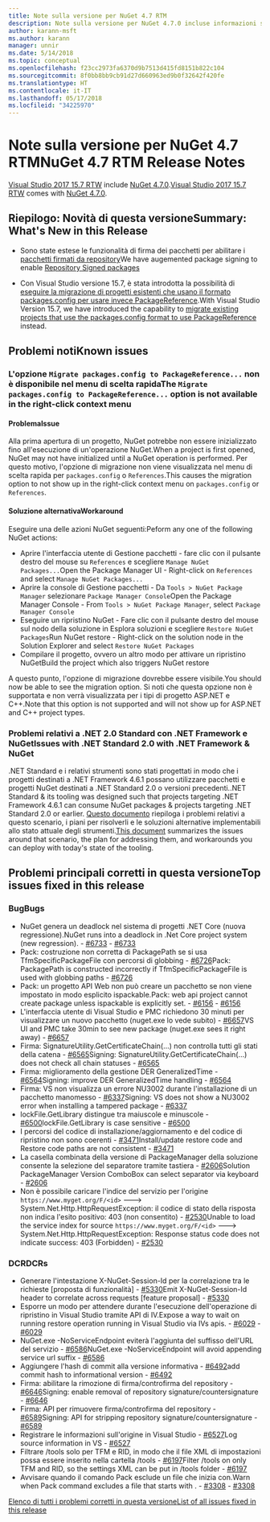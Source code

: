 ```yaml
---
title: Note sulla versione per NuGet 4.7 RTM
description: Note sulla versione per NuGet 4.7.0 incluse informazioni su problemi noti, correzioni di bug e DCR.
author: karann-msft
ms.author: karann
manager: unnir
ms.date: 5/14/2018
ms.topic: conceptual
ms.openlocfilehash: f23cc2973fa6370d9b7513d415fd8151b822c104
ms.sourcegitcommit: 8f0bb8bb9cb91d27d660963ed9b0f32642f420fe
ms.translationtype: HT
ms.contentlocale: it-IT
ms.lasthandoff: 05/17/2018
ms.locfileid: "34225970"
---
```

# <a name="nuget-47-rtm-release-notes"></a><span data-ttu-id="93309-103">Note sulla versione per NuGet 4.7 RTM</span><span class="sxs-lookup"><span data-stu-id="93309-103">NuGet 4.7 RTM Release Notes</span></span>

<span data-ttu-id="93309-104">[Visual Studio 2017 15.7 RTW](https://www.visualstudio.com/news/releasenotes/vs2017-relnotes) include [NuGet 4.7.0](https://dist.nuget.org/win-x86-commandline/v4.7.0/nuget.exe).</span><span class="sxs-lookup"><span data-stu-id="93309-104">[Visual Studio 2017 15.7 RTW](https://www.visualstudio.com/news/releasenotes/vs2017-relnotes) comes with [NuGet 4.7.0](https://dist.nuget.org/win-x86-commandline/v4.7.0/nuget.exe).</span></span>

## <a name="summary-whats-new-in-this-release"></a><span data-ttu-id="93309-105">Riepilogo: Novità di questa versione</span><span class="sxs-lookup"><span data-stu-id="93309-105">Summary: What's New in this Release</span></span>

* <span data-ttu-id="93309-106">Sono state estese le funzionalità di firma dei pacchetti per abilitare i [pacchetti firmati da repository](https://github.com/NuGet/Home/wiki/Repository-Signatures)</span><span class="sxs-lookup"><span data-stu-id="93309-106">We have augemented package signing to enable [Repository Signed packages](https://github.com/NuGet/Home/wiki/Repository-Signatures)</span></span>

* <span data-ttu-id="93309-107">Con Visual Studio versione 15.7, è stata introdotta la possibilità di [eseguire la migrazione di progetti esistenti che usano il formato packages.config per usare invece PackageReference](https://docs.microsoft.com/en-us/nuget/reference/migrate-packages-config-to-package-reference).</span><span class="sxs-lookup"><span data-stu-id="93309-107">With Visual Studio Version 15.7, we have introduced the capability to [migrate existing projects that use the packages.config format to use PackageReference](https://docs.microsoft.com/en-us/nuget/reference/migrate-packages-config-to-package-reference) instead.</span></span>

## <a name="known-issues"></a><span data-ttu-id="93309-108">Problemi noti</span><span class="sxs-lookup"><span data-stu-id="93309-108">Known issues</span></span>

### <a name="the-migrate-packagesconfig-to-packagereference-option-is-not-available-in-the-right-click-context-menu"></a><span data-ttu-id="93309-109">L'opzione `Migrate packages.config to PackageReference...` non è disponibile nel menu di scelta rapida</span><span class="sxs-lookup"><span data-stu-id="93309-109">The `Migrate packages.config to PackageReference...` option is not available in the right-click context menu</span></span>

#### <a name="issue"></a><span data-ttu-id="93309-110">Problema</span><span class="sxs-lookup"><span data-stu-id="93309-110">Issue</span></span>

<span data-ttu-id="93309-111">Alla prima apertura di un progetto, NuGet potrebbe non essere inizializzato fino all'esecuzione di un'operazione NuGet.</span><span class="sxs-lookup"><span data-stu-id="93309-111">When a project is first opened, NuGet may not have initialized until a NuGet operation is performed.</span></span> <span data-ttu-id="93309-112">Per questo motivo, l'opzione di migrazione non viene visualizzata nel menu di scelta rapida per `packages.config` o `References`.</span><span class="sxs-lookup"><span data-stu-id="93309-112">This causes the migration option to not show up in the right-click context menu on `packages.config` or `References`.</span></span>

#### <a name="workaround"></a><span data-ttu-id="93309-113">Soluzione alternativa</span><span class="sxs-lookup"><span data-stu-id="93309-113">Workaround</span></span>

<span data-ttu-id="93309-114">Eseguire una delle azioni NuGet seguenti:</span><span class="sxs-lookup"><span data-stu-id="93309-114">Peform any one of the following NuGet actions:</span></span>
* <span data-ttu-id="93309-115">Aprire l'interfaccia utente di Gestione pacchetti - fare clic con il pulsante destro del mouse su `References` e scegliere `Manage NuGet Packages...`</span><span class="sxs-lookup"><span data-stu-id="93309-115">Open the Package Manager UI - Right-click on `References` and select `Manage NuGet Packages...`</span></span>
* <span data-ttu-id="93309-116">Aprire la console di Gestione pacchetti - Da `Tools > NuGet Package Manager` selezionare `Package Manager Console`</span><span class="sxs-lookup"><span data-stu-id="93309-116">Open the Package Manager Console - From `Tools > NuGet Package Manager`, select `Package Manager Console`</span></span>
* <span data-ttu-id="93309-117">Eseguire un ripristino NuGet - Fare clic con il pulsante destro del mouse sul nodo della soluzione in Esplora soluzioni e scegliere `Restore NuGet Packages`</span><span class="sxs-lookup"><span data-stu-id="93309-117">Run NuGet restore - Right-click on the solution node in the Solution Explorer and select `Restore NuGet Packages`</span></span>
* <span data-ttu-id="93309-118">Compilare il progetto, ovvero un altro modo per attivare un ripristino NuGet</span><span class="sxs-lookup"><span data-stu-id="93309-118">Build the project which also triggers NuGet restore</span></span>

<span data-ttu-id="93309-119">A questo punto, l'opzione di migrazione dovrebbe essere visibile.</span><span class="sxs-lookup"><span data-stu-id="93309-119">You should now be able to see the migration option.</span></span> <span data-ttu-id="93309-120">Si noti che questa opzione non è supportata e non verrà visualizzata per i tipi di progetto ASP.NET e C++.</span><span class="sxs-lookup"><span data-stu-id="93309-120">Note that this option is not supported and will not show up for ASP.NET and C++ project types.</span></span>

### <a name="issues-with-net-standard-20-with-net-framework--nuget"></a><span data-ttu-id="93309-121">Problemi relativi a .NET 2.0 Standard con .NET Framework e NuGet</span><span class="sxs-lookup"><span data-stu-id="93309-121">Issues with .NET Standard 2.0 with .NET Framework & NuGet</span></span>

<span data-ttu-id="93309-122">.NET Standard e i relativi strumenti sono stati progettati in modo che i progetti destinati a .NET Framework 4.6.1 possano utilizzare pacchetti e progetti NuGet destinati a .NET Standard 2.0 o versioni precedenti.</span><span class="sxs-lookup"><span data-stu-id="93309-122">.NET Standard & its tooling was designed such that projects targeting .NET Framework 4.6.1 can consume NuGet packages & projects targeting .NET Standard 2.0 or earlier.</span></span> <span data-ttu-id="93309-123">[Questo documento](https://github.com/dotnet/standard/issues/481) riepiloga i problemi relativi a questo scenario, i piani per risolverli e le soluzioni alternative implementabili allo stato attuale degli strumenti.</span><span class="sxs-lookup"><span data-stu-id="93309-123">[This document](https://github.com/dotnet/standard/issues/481) summarizes the issues around that scenario, the plan for addressing them, and workarounds you can deploy with today's state of the tooling.</span></span>

## <a name="top-issues-fixed-in-this-release"></a><span data-ttu-id="93309-124">Problemi principali corretti in questa versione</span><span class="sxs-lookup"><span data-stu-id="93309-124">Top issues fixed in this release</span></span>

### <a name="bugs"></a><span data-ttu-id="93309-125">Bug</span><span class="sxs-lookup"><span data-stu-id="93309-125">Bugs</span></span>

* <span data-ttu-id="93309-126">NuGet genera un deadlock nel sistema di progetti .NET Core (nuova regressione).</span><span class="sxs-lookup"><span data-stu-id="93309-126">NuGet runs into a deadlock in .Net Core project system (new regression).</span></span><span data-ttu-id="93309-127"> - [#6733](https://github.com/NuGet/Home/issues/6733)</span><span class="sxs-lookup"><span data-stu-id="93309-127"> - [#6733](https://github.com/NuGet/Home/issues/6733)</span></span>
* <span data-ttu-id="93309-128">Pack: costruzione non corretta di PackagePath se si usa TfmSpecificPackageFile con percorsi di globbing - [#6726](https://github.com/NuGet/Home/issues/6726)</span><span class="sxs-lookup"><span data-stu-id="93309-128">Pack: PackagePath is constructed incorrectly if TfmSpecificPackageFile is used with globbing paths - [#6726](https://github.com/NuGet/Home/issues/6726)</span></span>
* <span data-ttu-id="93309-129">Pack: un progetto API Web non può creare un pacchetto se non viene impostato in modo esplicito ispackable.</span><span class="sxs-lookup"><span data-stu-id="93309-129">Pack: web api project cannot create package unless ispackable is explicitly set.</span></span><span data-ttu-id="93309-130"> - [#6156](https://github.com/NuGet/Home/issues/6156)</span><span class="sxs-lookup"><span data-stu-id="93309-130"> - [#6156](https://github.com/NuGet/Home/issues/6156)</span></span>
* <span data-ttu-id="93309-131">L'interfaccia utente di Visual Studio e PMC richiedono 30 minuti per visualizzare un nuovo pacchetto (nuget.exe lo vede subito) - [#6657](https://github.com/NuGet/Home/issues/6657)</span><span class="sxs-lookup"><span data-stu-id="93309-131">VS UI and PMC take 30min to see new package (nuget.exe sees it right away) - [#6657](https://github.com/NuGet/Home/issues/6657)</span></span>
* <span data-ttu-id="93309-132">Firma:  SignatureUtility.GetCertificateChain(...) non controlla tutti gli stati della catena - [#6565](https://github.com/NuGet/Home/issues/6565)</span><span class="sxs-lookup"><span data-stu-id="93309-132">Signing:  SignatureUtility.GetCertificateChain(...) does not check all chain statuses - [#6565](https://github.com/NuGet/Home/issues/6565)</span></span>
* <span data-ttu-id="93309-133">Firma: miglioramento della gestione DER GeneralizedTime - [#6564](https://github.com/NuGet/Home/issues/6564)</span><span class="sxs-lookup"><span data-stu-id="93309-133">Signing:  improve DER GeneralizedTime handling - [#6564](https://github.com/NuGet/Home/issues/6564)</span></span>
* <span data-ttu-id="93309-134">Firma: VS non visualizza un errore NU3002 durante l'installazione di un pacchetto manomesso - [#6337](https://github.com/NuGet/Home/issues/6337)</span><span class="sxs-lookup"><span data-stu-id="93309-134">Signing: VS does not show a NU3002 error when installing a tampered package - [#6337](https://github.com/NuGet/Home/issues/6337)</span></span>
* <span data-ttu-id="93309-135">lockFile.GetLibrary distingue tra maiuscole e minuscole - [#6500](https://github.com/NuGet/Home/issues/6500)</span><span class="sxs-lookup"><span data-stu-id="93309-135">lockFile.GetLibrary is case sensitive - [#6500](https://github.com/NuGet/Home/issues/6500)</span></span>
* <span data-ttu-id="93309-136">I percorsi del codice di installazione/aggiornamento e del codice di ripristino non sono coerenti - [#3471](https://github.com/NuGet/Home/issues/3471)</span><span class="sxs-lookup"><span data-stu-id="93309-136">Install/update restore code and Restore code paths are not consistent - [#3471](https://github.com/NuGet/Home/issues/3471)</span></span>
* <span data-ttu-id="93309-137">La casella combinata della versione di PackageManager della soluzione consente la selezione del separatore tramite tastiera - [#2606](https://github.com/NuGet/Home/issues/2606)</span><span class="sxs-lookup"><span data-stu-id="93309-137">Solution PackageManager Version ComboBox can select separator via keyboard - [#2606](https://github.com/NuGet/Home/issues/2606)</span></span>
* <span data-ttu-id="93309-138">Non è possibile caricare l'indice del servizio per l'origine `https://www.myget.org/F/<id>` ---> System.Net.Http.HttpRequestException: il codice di stato della risposta non indica l'esito positivo: 403 (non consentito) - [#2530](https://github.com/NuGet/Home/issues/2530)</span><span class="sxs-lookup"><span data-stu-id="93309-138">Unable to load the service index for source `https://www.myget.org/F/<id>` ---> System.Net.Http.HttpRequestException: Response status code does not indicate success: 403 (Forbidden) - [#2530](https://github.com/NuGet/Home/issues/2530)</span></span>

### <a name="dcrs"></a><span data-ttu-id="93309-139">DCR</span><span class="sxs-lookup"><span data-stu-id="93309-139">DCRs</span></span>

* <span data-ttu-id="93309-140">Generare l'intestazione X-NuGet-Session-Id per la correlazione tra le richieste [proposta di funzionalità] - [#5330](https://github.com/NuGet/Home/issues/5330)</span><span class="sxs-lookup"><span data-stu-id="93309-140">Emit X-NuGet-Session-Id header to correlate across requests [feature proposal] - [#5330](https://github.com/NuGet/Home/issues/5330)</span></span>
* <span data-ttu-id="93309-141">Esporre un modo per attendere durante l'esecuzione dell'operazione di ripristino in Visual Studio tramite API di IV.</span><span class="sxs-lookup"><span data-stu-id="93309-141">Expose a way to wait on running restore operation running in Visual Studio via IVs apis.</span></span><span data-ttu-id="93309-142"> - [#6029](https://github.com/NuGet/Home/issues/6029)</span><span class="sxs-lookup"><span data-stu-id="93309-142"> - [#6029](https://github.com/NuGet/Home/issues/6029)</span></span>
* <span data-ttu-id="93309-143">NuGet.exe -NoServiceEndpoint eviterà l'aggiunta del suffisso dell'URL del servizio - [#6586](https://github.com/NuGet/Home/issues/6586)</span><span class="sxs-lookup"><span data-stu-id="93309-143">NuGet.exe -NoServiceEndpoint will avoid appending service url suffix - [#6586](https://github.com/NuGet/Home/issues/6586)</span></span>
* <span data-ttu-id="93309-144">Aggiungere l'hash di commit alla versione informativa - [#6492](https://github.com/NuGet/Home/issues/6492)</span><span class="sxs-lookup"><span data-stu-id="93309-144">add commit hash to informational version - [#6492](https://github.com/NuGet/Home/issues/6492)</span></span>
* <span data-ttu-id="93309-145">Firma: abilitare la rimozione di firma/controfirma del repository - [#6646](https://github.com/NuGet/Home/issues/6646)</span><span class="sxs-lookup"><span data-stu-id="93309-145">Signing:  enable removal of repository signature/countersignature - [#6646](https://github.com/NuGet/Home/issues/6646)</span></span>
* <span data-ttu-id="93309-146">Firma: API per rimuovere firma/controfirma del repository - [#6589](https://github.com/NuGet/Home/issues/6589)</span><span class="sxs-lookup"><span data-stu-id="93309-146">Signing:  API for stripping repository signature/countersignature - [#6589](https://github.com/NuGet/Home/issues/6589)</span></span>
* <span data-ttu-id="93309-147">Registrare le informazioni sull'origine in Visual Studio - [#6527](https://github.com/NuGet/Home/issues/6527)</span><span class="sxs-lookup"><span data-stu-id="93309-147">Log source information in VS - [#6527](https://github.com/NuGet/Home/issues/6527)</span></span>
* <span data-ttu-id="93309-148">Filtrare /tools solo per TFM e RID, in modo che il file XML di impostazioni possa essere inserito nella cartella /tools - [#6197](https://github.com/NuGet/Home/issues/6197)</span><span class="sxs-lookup"><span data-stu-id="93309-148">Filter /tools on only TFM and RID, so the settings XML can be put in /tools folder - [#6197](https://github.com/NuGet/Home/issues/6197)</span></span>
* <span data-ttu-id="93309-149">Avvisare quando il comando Pack esclude un file che inizia con.</span><span class="sxs-lookup"><span data-stu-id="93309-149">Warn when Pack command excludes a file that starts with .</span></span><span data-ttu-id="93309-150">  - [#3308](https://github.com/NuGet/Home/issues/3308)</span><span class="sxs-lookup"><span data-stu-id="93309-150">  - [#3308](https://github.com/NuGet/Home/issues/3308)</span></span>

[<span data-ttu-id="93309-151">Elenco di tutti i problemi corretti in questa versione</span><span class="sxs-lookup"><span data-stu-id="93309-151">List of all issues fixed in this release</span></span>](https://github.com/NuGet/Home/issues?q=is%3Aissue+is%3Aclosed+milestone%3A%224.7")
